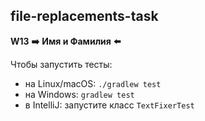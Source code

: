 ## file-replacements-task

**W13**
**➡️** **Имя и Фамилия** **⬅️**

Чтобы запустить тесты:
* на Linux/macOS: ```./gradlew test```
* на Windows: ```gradlew test```
* в IntelliJ: запустите класс ``TextFixerTest``
